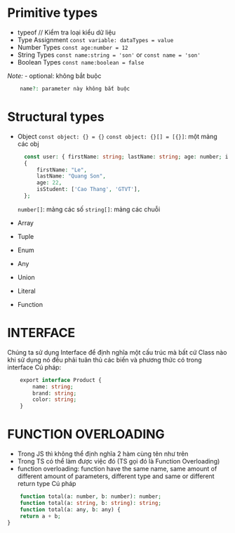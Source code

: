 # Primitive types

- typeof // Kiểm tra loại kiểu dữ liệu
- Type Assignment
  `const variable: dataTypes = value`
- Number Types
  `const age:number = 12`
- String Types
  `const name:string = 'son'`
  or
  `const name = 'son'`
- Boolean Types
  `const name:boolean = false`

_Note:_ - optional: không bắt buộc

```php
    name?: parameter này không bắt buộc
```

# Structural types

- Object
  `const object: {} = {}`
  `const object: {}[] = [{}]`: một mảng các obj

  ```php
    const user: { firstName: string; lastName: string; age: number; isStudent: boolean; } =
    {
        firstName: "Le",
        lastName: "Quang Son",
        age: 22,
        isStudent: ['Cao Thang', 'GTVT'],
    };
  ```

  `number[]`: mảng các số
  `string[]`: mảng các chuỗi

- Array
- Tuple
- Enum
- Any
- Union
- Literal
- Function

# INTERFACE

Chúng ta sử dụng Interface để định nghĩa một cấu trúc mà bất cứ Class nào khi sử dụng nó đều phải tuân thủ các biến và phương thức có trong interface
Cú pháp:

```php
    export interface Product {
        name: string;
        brand: string;
        color: string;
    }
```

# FUNCTION OVERLOADING

- Trong JS thì không thể định nghĩa 2 hàm cùng tên như trên
- Trong TS có thể làm được việc đó (TS gọi đó là Function Overloading)
- function overloading: function have the same name, same amount of different amount of parameters, different type and same or different return type
  Cú pháp

```php
    function total(a: number, b: number): number;
    function total(a: string, b: string): string;
    function total(a: any, b: any) {
    return a + b;
}
```
